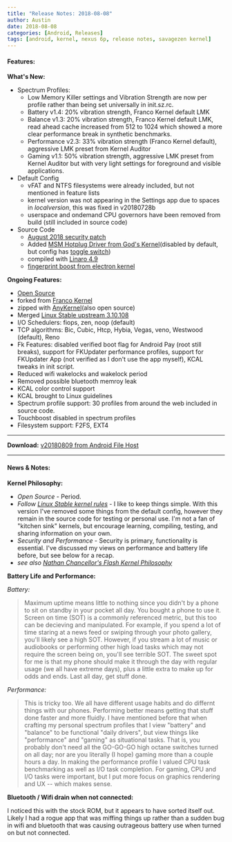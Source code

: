 ```yaml
---
title: "Release Notes: 2018-08-08"
author: Austin
date: 2018-08-08
categories: [Android, Releases]
tags: [android, kernel, nexus 6p, release notes, savagezen kernel]
---
```


#### Features:

**What's New:**

- Spectrum Profiles:
  - Low Memory Killer settings and Vibration Strength are now per profile rather than being set universally in init.sz.rc.  
  - Battery v1.4: 20% vibration strength, Franco Kernel default LMK
  - Balance v1.3: 20% vibration strength, Franco Kernel default LMK, read ahead cache increased from 512 to 1024 which showed a more clear performance break in synthetic benchmarks.
  - Performance v2.3: 33% vibration strength (Franco Kernel default), aggressive LMK preset from Kernel Auditor
  - Gaming v1.1: 50% vibration strength, aggressive LMK preset from Kernel Auditor but with very light settings for foreground and visible applications.
- Default Config
  - vFAT and NTFS filesystems were already included, but not mentioned in feature lists
  - kernel version was not appearing in the Settings app due to spaces in *localversion*, this was fixed in v20180728b
  - userspace and ondemand CPU governors have been removed from build (still included in source code)
- Source Code
  - [August 2018 security patch](https://android.googlesource.com/kernel/msm/+/android-8.1.0_r0.91)
  - Added [MSM Hotplug Driver from God's Kernel](https://github.com/AudioGod/Gods-Kernel-Huawei-Angler/commit/aefa3e6ccab029844385e252df4e9857078b589b)(disabled by default, but config has [toggle switch](https://github.com/AudioGod/Gods-Kernel-Huawei-Angler/commit/12690300e6267cfc6d02e4b6d6c74bae7717b87d))
  - compiled with [Linaro 4.9](https://android-git.linaro.org/platform/prebuilts/gcc/linux-x86/aarch64/aarch64-linux-android-4.9-linaro.git/)
  - [fingerprint boost from electron kernel](https://github.com/frap129/angler/search?q=input+boost&type=Commits)

**Ongoing Features:**

- [Open Source](https://github.com/savagezen/kernel_huawei_angler)
- forked from [Franco Kernel](https://github.com/franciscofranco/angler)
- zipped with [AnyKernel](https://github.com/savagezen/anykernel)(also open source)
- Merged [Linux Stable upstream 3.10.108](https://git.kernel.org/pub/scm/linux/kernel/git/stable/linux.git/tag/?h=v3.10.108)
- I/O Schedulers: fiops, zen, noop (default)
- TCP algorithms: Bic, Cubic, Htcp, Hybia, Vegas, veno, Westwood (default), Reno
- Fk Features:  disabled verified boot flag for Android Pay (root still breaks), support for FKUpdater performance profiles, support for FKUpdater App (not verified as I don't use the app myself), KCAL tweaks in init script.
- Reduced wifi wakelocks and wakelock period
- Removed possible bluetooth memroy leak
- KCAL color control support
- KCAL brought to Linux guidelines
- Spectrum profile support: 30 profiles from around the web included in source code.
- Touchboost disabled in spectrum profiles
- Filesystem support: F2FS, EXT4

---

**Download:**  [v20180809 from Android File Host](https://androidfilehost.com/?fid=3700668719832236301)

---

#### News & Notes:

**Kernel Philosophy:**

- *Open Source* - Period.
- *Follow [Linux Stable kernel rules](https://github.com/torvalds/linux/blob/master/Documentation/process/stable-kernel-rules.rst)* - I like to keep things simple.  With this version I've removed some things from the default config, however they remain in the source code for testing or personal use.  I'm not a fan of "kitchen sink" kernels, but encourage learning, compiling, testing, and sharing information on your own.
- *Security and Performance* - Security is primary, functionality is essential.  I've discussed my views on performance and battery life before, but see below for a recap.
- *see also [Nathan Chancellor's Flash Kernel Philosophy](https://forum.xda-developers.com/nexus-6p/development/kernel-ninja-kernel-v1-0-t3437247)*

**Battery Life and Performance:**

*Battery:*

> Maximum uptime means little to nothing since you didn't by a phone to sit on standby in your pocket all day.  You bought a phone to use it.  Screen on time (SOT) is a commonly referenced metric, but this too can be decieving and manipulated.  For example, if you spend a lot of time staring at a news feed or swiping through your photo gallery, you'll likely see a high SOT.  However, if you stream a lot of music or audiobooks or performing other high load tasks which may not require the screen being on, you'll see terrible SOT.  The sweet spot for me is that my phone should make it through the day with regular usage (we all have extreme days), plus a little extra to make up for odds and ends.  Last all day, get stuff done.

*Performance:*

> This is tricky too.  We all have different usage habits and do differnt things with our phones.  Performing better means getting that stuff done faster and more fluidly.  I have mentioned before that when crafting my personal spectrum profiles that I view "battery" and "balance" to be functional "daily drivers", but view things like "performance" and "gaming" as situational tasks.  That is, you probably don't need all the GO-GO-GO high octane switches turned on all day; nor are you literally (I hope) gaming more than a couple hours a day.  In making the performance profile I valued CPU task benchmarking as well as I/O task completion.  For gaming, CPU and I/O tasks were important, but I put more focus on graphics rendering and UX -- which makes sense.

**Bluetooth / Wifi drain when not connected:**

I noticed this with the stock ROM, but it appears to have sorted itself out.  Likely I had a rogue app that was miffing things up rather than a sudden bug in wifi and bluetooth that was causing outrageous battery use when turned on but not connected.
